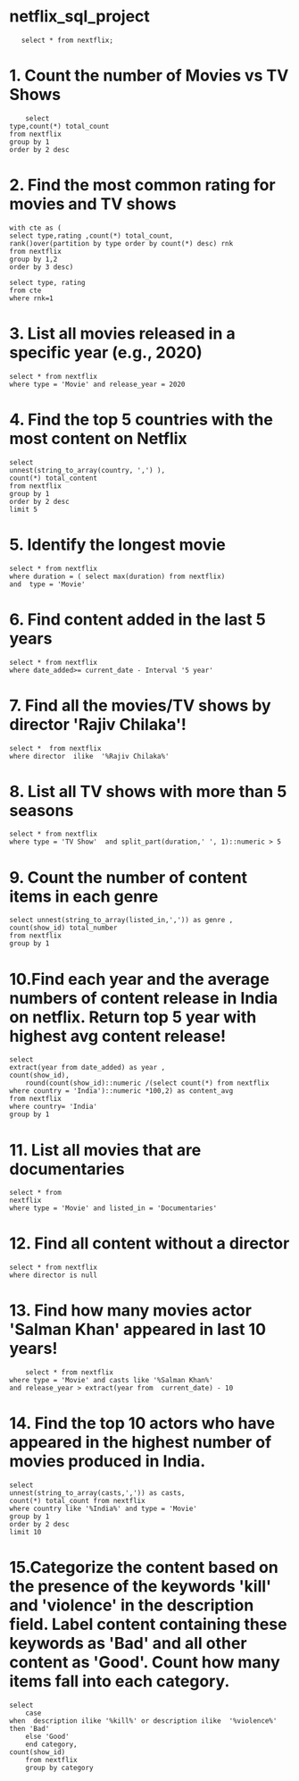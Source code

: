 # netflix_sql_project

       select * from nextflix;


# 1. Count the number of Movies vs TV Shows

        select 
	type,count(*) total_count
 	from nextflix
	group by 1
	order by 2 desc


	
# 2. Find the most common rating for movies and TV shows
        
	with cte as (
	select type,rating ,count(*) total_count,
	rank()over(partition by type order by count(*) desc) rnk
	from nextflix
	group by 1,2
	order by 3 desc)

	select type, rating
	from cte
	where rnk=1
	
# 3. List all movies released in a specific year (e.g., 2020)
        
	select * from nextflix 
	where type = 'Movie' and release_year = 2020
	
# 4. Find the top 5 countries with the most content on Netflix

	select
	unnest(string_to_array(country, ',') ),
	count(*) total_content
	from nextflix
	group by 1
	order by 2 desc  
	limit 5

	
# 5. Identify the longest movie
        
	select * from nextflix
	where duration = ( select max(duration) from nextflix)
	and  type = 'Movie'


# 6. Find content added in the last 5 years
        
	select * from nextflix 
	where date_added>= current_date - Interval '5 year'    
	
# 7. Find all the movies/TV shows by director 'Rajiv Chilaka'!

	select *  from nextflix    
	where director  ilike  '%Rajiv Chilaka%'  

	
# 8. List all TV shows with more than 5 seasons

	select * from nextflix 
	where type = 'TV Show'  and split_part(duration,' ', 1)::numeric > 5    


	
# 9. Count the number of content items in each genre

	select unnest(string_to_array(listed_in,',')) as genre , count(show_id) total_number
	from nextflix
	group by 1


# 10.Find each year and the average numbers of content release in India on netflix. Return top 5 year with highest avg content release!

	select 
	extract(year from date_added) as year , 
	count(show_id),
        round(count(show_id)::numeric /(select count(*) from nextflix where country = 'India')::numeric *100,2) as content_avg    
	from nextflix  
	where country= 'India'
	group by 1

	
# 11. List all movies that are documentaries
	select * from 
	nextflix 
	where type = 'Movie' and listed_in = 'Documentaries'

	
# 12. Find all content without a director

	select * from nextflix
	where director is null


	
# 13. Find how many movies actor 'Salman Khan' appeared in last 10 years!

        select * from nextflix
	where type = 'Movie' and casts like '%Salman Khan%' 
	and release_year > extract(year from  current_date) - 10
	
# 14. Find the top 10 actors who have appeared in the highest number of movies produced in India.

	select 
	unnest(string_to_array(casts,',')) as casts,
	count(*) total_count from nextflix
	where country like '%India%' and type = 'Movie'
	group by 1
	order by 2 desc
	limit 10


	
# 15.Categorize the content based on the presence of the keywords 'kill' and 'violence' in the description field. Label content containing these keywords as 'Bad' and all other content as 'Good'. Count how many items fall into each category.


	select 
        case 
	when  description ilike '%kill%' or description ilike  '%violence%' then 'Bad' 
        else 'Good'
        end category,
	count(show_id)
        from nextflix
        group by category
